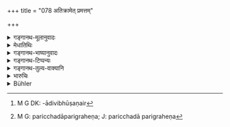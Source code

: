 +++
title = "078 अतिक्रामेत् प्रमत्तम्"

+++

<details><summary>गङ्गानथ-मूलानुवादः</summary>

If the wife disregards her husband who is mad, or intoxicated, or afflicted by disease, she should be deprived of ornaments and appurtenances and abandoned for three months.—(78)
</details>

<details><summary>मेधातिथिः</summary>

**अतिक्रमस्** तदुपचर्यावज्ञानं पथ्यौषधादिष्व् अतत्परता, न पुरुषान्तरसंचारः । मासत्रयं परित्यागश् च संभोगस्यैव, पूर्वस्माद् एव हेतोः । हारकटकादि**भूषणैर्**[^२०७] **वि**युक्ता कर्तव्या । **परिच्छद**परिग्रहेण[^२०८] भाण्डकुण्डादिना दासीदासेन वा ॥ ९.७८ ॥


[^२०८]:
     M G: paricchadāparigraheṇa; J: paricchadā parigraheṇa


[^२०७]:
     M G DK: -ādivibhūṣaṇair
</details>

<details><summary>गङ्गानथ-भाष्यानुवादः</summary>

‘*Disregarding*’ means neglect of his service, omitting to look after his medication and diet; it does not stand for having recourse to another man.

The ‘abandoning’ for three months also stands only for the omitting of endearing caresses, etc., for reasons already given.

She shall be deprived of ‘*ornaments*’, such as necklaces, bracelets and so forth;—‘*and of appurtenances*’—such as vessels, water-jars, slaves and slave-girls, etc., etc.—(78)
</details>

<details><summary>गङ्गानथ-टिप्पन्यः</summary>

This verse is quoted in *Vivādaratnākara* (p. 423).
</details>

<details><summary>गङ्गानथ-तुल्य-वाक्यानि</summary>

**(verses 9.77-84)  
**

See Comparative notes for [Verse 9.77].
</details>

<details><summary>भारुचिः</summary>

अत्रासंभोगस् त्यागः, न हि निर्वासनम् ॥ ९.७८ ॥
</details>

<details><summary>Bühler</summary>

078	She who shows disrespect to (a husband) who is addicted to (some evil) passion, is a drunkard, or diseased, shall be deserted for three months (and be) deprived of her ornaments and furniture.
</details>
